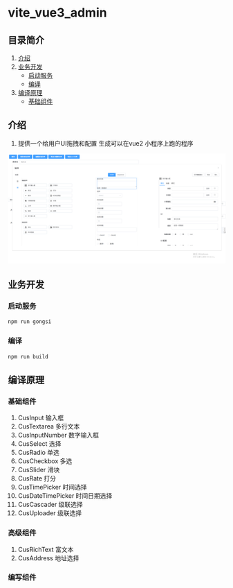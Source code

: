 # vite_vue3_admin

## 目录简介

1. [介绍](#介绍)
2. [业务开发](#业务开发)
    - [启动服务](#启动服务)
    - [编译](#编译)
3. [编译原理](#编译原理) 
    - [基础组件](#基础组件)
   
## <a name="介绍">介绍</a>
1. 提供一个给用户UI拖拽和配置 生成可以在vue2 小程序上跑的程序


![](docs/DC9F6C9A-BB7B-49cd-9A3D-F5FCCB1E06D9.png)

## <a name="业务开发">业务开发</a>
### <a name="启动服务">启动服务</a>

```bash
npm run gongsi
```

### <a name="编译">编译</a>
```bash
npm run build
```

## <a name="编译原理">编译原理</a>
### <a name="基础组件">基础组件</a>

1. CusInput 输入框
2. CusTextarea 多行文本
3. CusInputNumber 数字输入框
4. CusSelect 选择
5. CusRadio 单选
6. CusCheckbox 多选
7. CusSlider 滑块
8. CusRate 打分
9. CusTimePicker 时间选择
10. CusDateTimePicker 时间日期选择
11. CusCascader 级联选择
12. CusUploader 级联选择

### <a name="高级组件">高级组件</a>
1. CusRichText 富文本
2. CusAddress 地址选择

### <a name="编写组件">编写组件</a>

